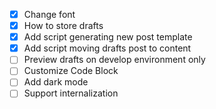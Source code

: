 - [x] Change font
- [x] How to store drafts
- [x] Add script generating new post template
- [x] Add script moving drafts post to content
- [ ] Preview drafts on develop environment only
- [ ] Customize Code Block
- [ ] Add dark mode
- [ ] Support internalization
